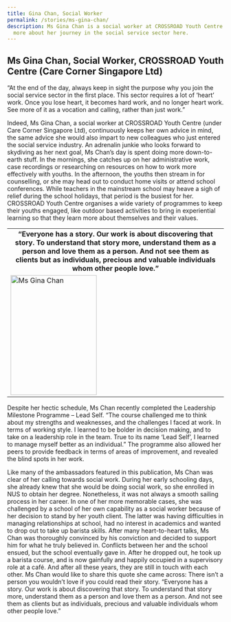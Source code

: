 ```yaml
---
title: Gina Chan, Social Worker
permalink: /stories/ms-gina-chan/
description: Ms Gina Chan is a social worker at CROSSROAD Youth Centre. Read
  more about her journey in the social service sector here.
---
```



## Ms Gina Chan, Social Worker, CROSSROAD Youth Centre (Care Corner Singapore Ltd)
“At the end of the day, always keep in sight the purpose why you join the social service sector in the first place. This sector requires a lot of ‘heart’ work. Once you lose heart, it becomes hard work, and no longer heart work. See more of it as a vocation and calling, rather than just work.”

Indeed, Ms Gina Chan, a social worker at CROSSROAD Youth Centre (under Care Corner Singapore Ltd), continuously keeps her own advice in mind, the same advice she would also impart to new colleagues who just entered the social service industry. An adrenalin junkie who looks forward to skydiving as her next goal, Ms Chan’s day is spent doing more down-to-earth stuff. In the mornings, she catches up on her administrative work, case recordings or researching on resources on how to work more effectively with youths. In the afternoon, the youths then stream in for counselling, or she may head out to conduct home visits or attend school conferences. While teachers in the mainstream school may heave a sigh of relief during the school holidays, that period is the busiest for her. CROSSROAD Youth Centre organises a wide variety of programmes to keep their youths engaged, like outdoor based activities to bring in experiential learning so that they learn more about themselves and their values.

<table>
	<tbody>
		<tr>
      <td style="text-align: center;"><strong style="text-align: center;">“Everyone has a story. Our work is about discovering that story. To understand that story more, understand them as a person and love them as a person. And not see them as clients but as individuals, precious and valuable individuals whom other people love.”</strong></td>
		</tr>
		<tr>
	    <td><img alt="Ms Gina Chan" src="/images/stories/pages/ms-gina-chan.jpg" style="width: 200px; height: 279px;" /></td>
		</tr>
	</tbody>
</table>

Despite her hectic schedule, Ms Chan recently completed the Leadership Milestone Programme – Lead Self. “The course challenged me to think about my strengths and weaknesses, and the challenges I faced at work. In terms of working style. I learned to be bolder in decision making, and to take on a leadership role in the team. True to its name ‘Lead Self’, I learned to manage myself better as an individual.” The programme also allowed her peers to provide feedback in terms of areas of improvement, and revealed the blind spots in her work.

Like many of the ambassadors featured in this publication, Ms Chan was clear of her calling towards social work. During her early schooling days, she already knew that she would be doing social work, so she enrolled in NUS to obtain her degree. Nonetheless, it was not always a smooth sailing process in her career. In one of her more memorable cases, she was challenged by a school of her own capability as a social worker because of her decision to stand by her youth client. The latter was having difficulties
in managing relationships at school, had no interest in academics and wanted to drop out to take up barista skills. After many heart-to-heart talks, Ms Chan was thoroughly convinced by his conviction and decided to support him for what he truly believed in. Conflicts between her and the school ensued, but the school eventually gave in. After he dropped out, he took up a barista course, and is now gainfully and happily occupied in a supervisory role at a café. And after all these years, they are still in touch with each other. Ms Chan would like to share this quote she came across: There isn’t a person you wouldn’t love if you could read their story. “Everyone has a story. Our work is about discovering that story. To understand that story more, understand them as a person and love them as a person. And not see them as clients but as individuals, precious and valuable individuals whom other people love.”
